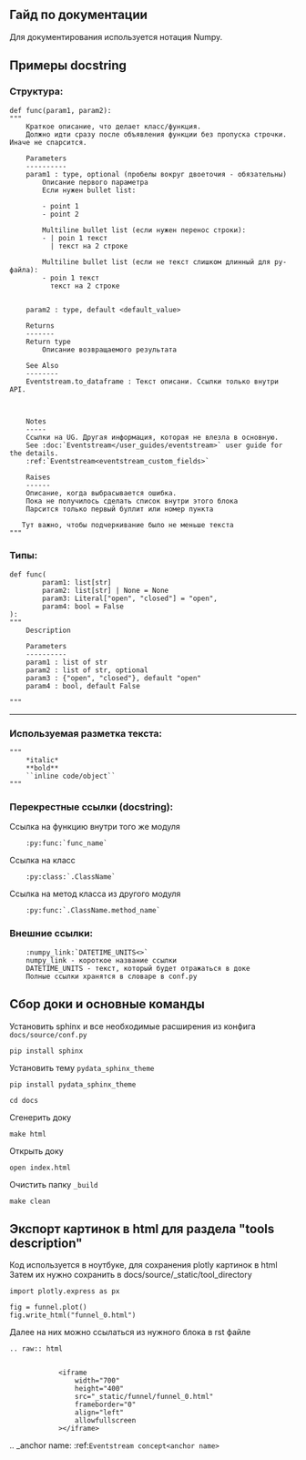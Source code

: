 Гайд по документации
----

Для документирования используется нотация Numpy.

## Примеры docstring
### Cтруктура:

```
def func(param1, param2):
"""
    Краткое описание, что делает класс/функция.
    Должно идти сразу после объявления функции без пропуска строчки. Иначе не спарсится.

    Parameters
    ----------
    param1 : type, optional (пробелы вокруг двоеточия - обязательны)
        Описание первого параметра
        Если нужен bullet list:

        - point 1
        - point 2

        Multiline bullet list (если нужен перенос строки):
        - | poin 1 текст
          | текст на 2 строке

        Multiline bullet list (если не текст слишком длинный для py-файла):
        - poin 1 текст
          текст на 2 строке


    param2 : type, default <default_value>

    Returns
    -------
    Return type
        Описание возвращаемого результата

    See Also
    --------
    Eventstream.to_dataframe : Текст описани. Ссылки только внутри API.



    Notes
    -----
    Ссылки на UG. Другая информация, которая не влезла в основную.
    See :doc:`Eventstream</user_guides/eventstream>` user guide for the details.
    :ref:`Eventstream<eventstream_custom_fields>`

    Raises
    ------
    Описание, когда выбрасывается ошибка.
    Пока не получилось сделать список внутри этого блока
    Парсится только первый буллит или номер пункта

   Тут важно, чтобы подчеркивание было не меньше текста
"""
```

### Типы:
```
def func(
        param1: list[str]
        param2: list[str] | None = None
        param3: Literal["open", "closed"] = "open",
        param4: bool = False
):
"""
    Description

    Parameters
    ----------
    param1 : list of str
    param2 : list of str, optional
    param3 : {"open", "closed"}, default "open"
    param4 : bool, default False

"""
```


---
### Используемая разметка текста:
```
"""
    *italic*
    **bold**
    ``inline code/object``
"""
```

###  Перекрестные ссылки (docstring):

Ссылка на функцию внутри того же модуля
```
    :py:func:`func_name`
```

Ссылка на класс
```
    :py:class:`.ClassName`
```

Ссылка на метод класса из другого модуля
```
    :py:func:`.ClassName.method_name`
```

### Внешние ссылки:

```
    :numpy_link:`DATETIME_UNITS<>`
    numpy_link - короткое название ссылки
    DATETIME_UNITS - текст, который будет отражаться в доке
    Полные ссылки хранятся в словаре в conf.py

```

## Сбор доки и основные команды
Установить sphinx и все необходимые расширения из конфига `docs/source/conf.py`

```commandline
pip install sphinx
```
Установить тему `pydata_sphinx_theme`
```commandline
pip install pydata_sphinx_theme
```
```commandline
cd docs
```
Cгенерить доку

```commandline
make html
```

Открыть доку

```commandline
open index.html
```

Очистить папку `_build`
```commandline
make clean
```

## Экспорт картинок в html для раздела "tools description"
Код используется в ноутбуке, для сохранения plotly картинок в html
Затем их нужно сохранить в docs/source/_static/tool_directory

```
import plotly.express as px

fig = funnel.plot()
fig.write_html("funnel_0.html")
```

Далее на них можно ссылаться из нужного блока в rst файле

```
.. raw:: html


            <iframe
                width="700"
                height="400"
                src="_static/funnel/funnel_0.html"
                frameborder="0"
                align="left"
                allowfullscreen
            ></iframe>
```


.. _anchor name:
:ref:`Eventstream concept<anchor name>`
